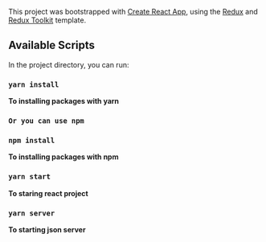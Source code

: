This project was bootstrapped with [Create React App](https://github.com/facebook/create-react-app), using the [Redux](https://redux.js.org/) and [Redux Toolkit](https://redux-toolkit.js.org/) template.

## Available Scripts

In the project directory, you can run:

### `yarn install`

**To installing packages with yarn**

### `Or you can use npm`

### `npm install`

**To installing packages with npm**

### `yarn start`

**To staring react project**

### `yarn server`

**To starting json server**
